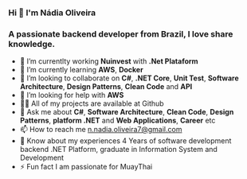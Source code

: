 ### Hi 👋 I'm Nádia Oliveira

### A passionate backend developer from Brazil, I love share knowledge.

- 🔭 I’m currentlty working **Nuinvest** with **.Net Plataform**
- 🌱 I’m currently learning **AWS**, **Docker**
- 👯 I’m looking to collaborate on **C#**, **.NET Core**, **Unit Test**, **Software Architecture**, **Design Patterns**, **Clean Code** and **API**
- 🤔 I’m looking for help with **AWS**
- 👨‍💻 All of my projects are available at Github
- 💬 Ask me about **C#**, **Software Architecture**, **Clean Code**, **Design Patterns**, **platform .NET** and **Web Applications**, **Career** etc
- 📫 How to reach me n.nadia.oliveira7@gmail.com 
- 📄 Know about my experiences 4 Years of software development backend .NET Platform, graduate in Information System and Development
- ⚡ Fun fact I am passionate for MuayThai
